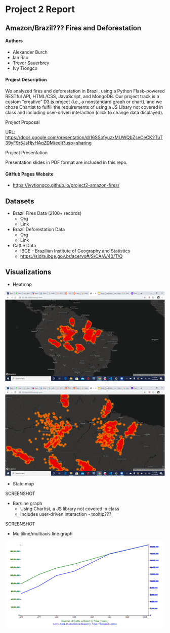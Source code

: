 # Project 2 Report
## Amazon/Brazil??? Fires and Deforestation

#### Authors
* Alexander Burch
* Ian Rao
* Trevor Sauerbrey
* Ivy Tiongco

#### Project Description

We analyzed fires and deforestation in Brazil, using a Python Flask–powered RESTful API, HTML/CSS, JavaScript, and MongoDB. Our project track is a custom “creative” D3.js project (i.e., a nonstandard graph or chart), and we chose Chartist to fulfill the requirements of using a JS Libary not covered in class and including user-driven interaction (click to change data displayed).

Project Proposal

URL: https://docs.google.com/presentation/d/16SSofyuzxMUWQbZseCeCK2TuT39yF9r5JsHjvHAqZDM/edit?usp=sharing

Project Presentation

Presentation slides in PDF format are included in this repo.

#### GitHub Pages Website
  * https://ivytiongco.github.io/project2-amazon-fires/

## Datasets
* Brazil Fires Data (2100+ records)
  * Org
  * Link  
* Brazil Deforestation Data
  * Org
  * Link  
* Cattle Data
  * IBGE - Brazilian Institute of Geography and Statistics
  * https://sidra.ibge.gov.br/acervo#/S/CA/A/40/T/Q

## Visualizations
* Heatmap

![](static/images/heatmap_zoomed_out.png)  

![](static/images/heatmap_zoomed_in.png) 

* State map

SCREENSHOT  

* Bar/line graph
  * Using Chartist, a JS library not covered in class
  * Includes user-driven interaction - tooltip???
  
SCREENSHOT  

* Multiline/multiaxis line graph

![](static/images/cattle_graph.png)
